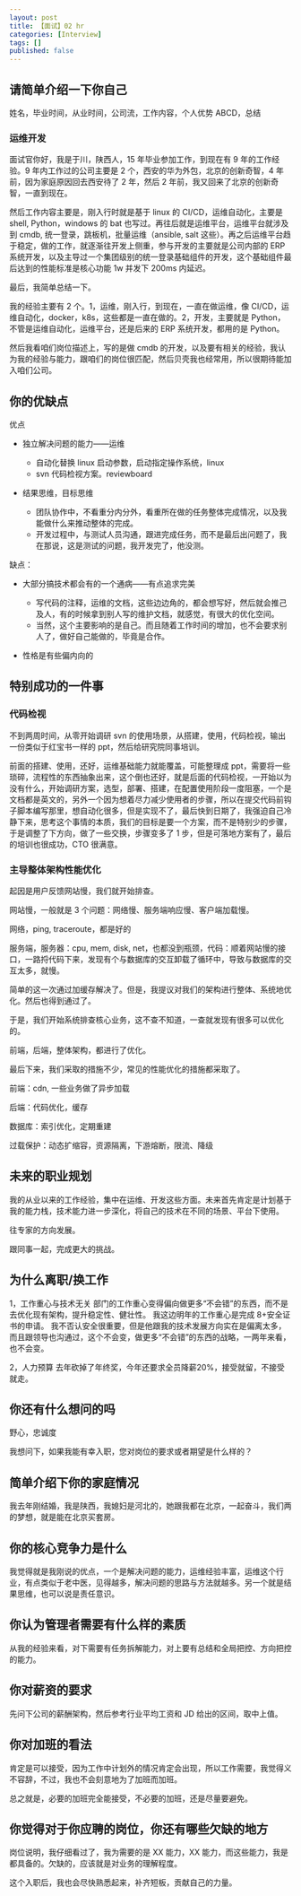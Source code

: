 ```yaml
---
layout: post
title: 【面试】02 hr
categories: [Interview]
tags: []
published: false
---
```


## 请简单介绍一下你自己

姓名，毕业时间，从业时间，公司流，工作内容，个人优势 ABCD，总结

### 运维开发

面试官你好，我是于川，陕西人，15 年毕业参加工作，到现在有 9 年的工作经验。9 年内工作过的公司主要是 2 个，西安的华为外包，北京的创新奇智，4 年前，因为家庭原因回去西安待了 2 年，然后 2 年前，我又回来了北京的创新奇智，一直到现在。

然后工作内容主要是，刚入行时就是基于 linux 的 CI/CD，运维自动化，主要是 shell, Python，windows 的 bat 也写过。再往后就是运维平台，运维平台就涉及到 cmdb, 统一登录，跳板机，批量运维（ansible, salt 这些）。再之后运维平台趋于稳定，做的工作，就逐渐往开发上侧重，参与开发的主要就是公司内部的 ERP 系统开发，以及主导过一个集团级别的统一登录基础组件的开发，这个基础组件最后达到的性能标准是核心功能 1w 并发下 200ms 内延迟。

最后，我简单总结一下。

我的经验主要有 2 个。1，运维，刚入行，到现在，一直在做运维，像 CI/CD，运维自动化，docker，k8s，这些都是一直在做的。2，开发，主要就是 Python，不管是运维自动化，运维平台，还是后来的 ERP 系统开发，都用的是 Python。

然后我看咱们岗位描述上，写的是做 cmdb 的开发，以及要有相关的经验，我认为我的经验与能力，跟咱们的岗位很匹配，然后贝壳我也经常用，所以很期待能加入咱们公司。

## 你的优缺点

优点

- 独立解决问题的能力——运维

  - 自动化替换 linux 启动参数，启动指定操作系统，linux
  - svn 代码检视方案。reviewboard

- 结果思维，目标思维

  - 团队协作中，不看重分内分外，看重所在做的任务整体完成情况，以及我能做什么来推动整体的完成。
  - 开发过程中，与测试人员沟通，跟进完成任务，而不是最后出问题了，我在那说，这是测试的问题，我开发完了，他没测。

缺点：

- 大部分搞技术都会有的一个通病——有点追求完美

  - 写代码的注释，运维的文档，这些边边角的，都会想写好，然后就会推己及人，有的时候拿到别人写的维护文档，就感觉，有很大的优化空间。
  - 当然，这个主要影响的是自己。而且随着工作时间的增加，也不会要求别人了，做好自己能做的，毕竟是合作。

- 性格是有些偏内向的

## 特别成功的一件事

### 代码检视

不到两周时间，从零开始调研 svn 的使用场景，从搭建，使用，代码检视，输出一份类似于红宝书一样的 ppt，然后给研究院同事培训。

前面的搭建、使用，还好，运维基础能力就能覆盖，可能整理成 ppt，需要将一些琐碎，流程性的东西抽象出来，这个倒也还好，就是后面的代码检视，一开始以为没有什么，开始调研方案，选型，部署、搭建，在配置使用阶段一度阻塞，一个是文档都是英文的，另外一个因为想着尽力减少使用者的步骤，所以在提交代码前钩子脚本编写那里，想自动化很多，但是实现不了，最后快到日期了，我强迫自己冷静下来，思考这个事情的本质，我们的目标是要一个方案，而不是特别少的步骤，于是调整了下方向，做了一些交换，步骤变多了 1 步，但是可落地方案有了，最后的培训也很成功，CTO 很满意。

### 主导整体架构性能优化

起因是用户反馈网站慢，我们就开始排查。

网站慢，一般就是 3 个问题：网络慢、服务端响应慢、客户端加载慢。

网络，ping, traceroute，都是好的

服务端，服务器：cpu, mem, disk, net，也都没到瓶颈，代码：顺着网站慢的接口，一路捋代码下来，发现有个与数据库的交互卸载了循环中，导致与数据库的交互太多，就慢。

简单的这一次通过加缓存解决了。但是，我提议对我们的架构进行整体、系统地优化。然后也得到通过了。

于是，我们开始系统排查核心业务，这不查不知道，一查就发现有很多可以优化的。

前端，后端，整体架构，都进行了优化。

最后下来，我们采取的措施不少，常见的性能优化的措施都采取了。

前端：cdn, 一些业务做了异步加载

后端：代码优化，缓存

数据库：索引优化，定期重建

过载保护：动态扩缩容，资源隔离，下游熔断，限流、降级

## 未来的职业规划

我的从业以来的工作经验，集中在运维、开发这些方面。未来首先肯定是计划基于我的能力栈，技术能力进一步深化，将自己的技术在不同的场景、平台下使用。

往专家的方向发展。

跟同事一起，完成更大的挑战。

## 为什么离职/换工作

1，工作重心与技术无关
部门的工作重心变得偏向做更多“不会错”的东西，而不是去优化现有架构，提升稳定性、健壮性。
我这边明年的工作重心是完成 8+安全证书的申请。
我不否认安全很重要，但是他跟我的技术发展方向实在是偏离太多，而且跟领导也沟通过，这个不会变，做更多“不会错”的东西的战略，一两年来看，也不会变。

2，人力预算
去年砍掉了年终奖，今年还要求全员降薪20%，接受就留，不接受就走。

## 你还有什么想问的吗

野心，忠诚度

我想问下，如果我能有幸入职，您对岗位的要求或者期望是什么样的？

## 简单介绍下你的家庭情况

我去年刚结婚，我是陕西，我媳妇是河北的，她跟我都在北京，一起奋斗，我们两的梦想，就是能在北京买套房。

## 你的核心竞争力是什么

我觉得就是我刚说的优点，一个是解决问题的能力，运维经验丰富，运维这个行业，有点类似于老中医，见得越多，解决问题的思路与方法就越多。另一个就是结果思维，也可以说是责任意识。

## 你认为管理者需要有什么样的素质

从我的经验来看，对下需要有任务拆解能力，对上要有总结和全局把控、方向把控的能力。

## 你对薪资的要求

先问下公司的薪酬架构，然后参考行业平均工资和 JD 给出的区间，取中上值。

## 你对加班的看法

肯定是可以接受，因为工作中计划外的情况肯定会出现，所以工作需要，我觉得义不容辞，不过，我也不会刻意地为了加班而加班。

总之就是，必要的加班完全能接受，不必要的加班，还是尽量要避免。

## 你觉得对于你应聘的岗位，你还有哪些欠缺的地方

岗位说明，我仔细看过了，我为需要的是 XX 能力，XX 能力，而这些能力，我是都具备的。欠缺的，应该就是对业务的理解程度。

这个入职后，我也会尽快熟悉起来，补齐短板，贡献自己的力量。
